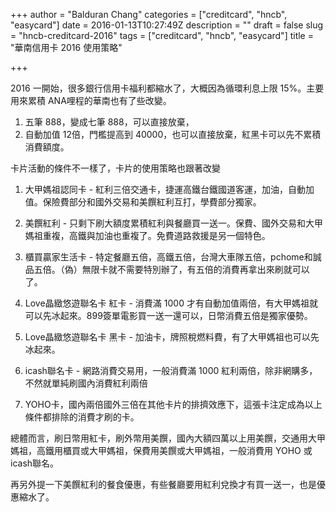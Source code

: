 +++
author = "Balduran Chang"
categories = ["creditcard", "hncb", "easycard"]
date = 2016-01-13T10:27:49Z
description = ""
draft = false
slug = "hncb-creditcard-2016"
tags = ["creditcard", "hncb", "easycard"]
title = "華南信用卡 2016 使用策略"

+++


2016 一開始，很多銀行信用卡福利都縮水了，大概因為循環利息上限 15%。主要用來累積 ANA哩程的華南也有了些改變。

1. 五筆 888，變成七筆 888，可以直接放棄，
2. 自動加值 12倍，門檻提高到 40000，也可以直接放棄，紅黑卡可以先不累積消費額度。
 
卡片活動的條件不一樣了，卡片的使用策略也跟著改變
 
1. 大甲媽祖認同卡 - 紅利三倍交通卡，捷運高鐵台鐵國道客運，加油，自動加值。保險費部分和國外交易和美饌紅利互打，學費部分獨家。

2. 美饌紅利 - 只剩下刷大額度累積紅利與餐廳買一送一。保費、國外交易和大甲媽祖重複，高鐵與加油也重複了。免費道路救援是另一個特色。

3. 櫃買贏家生活卡 - 特定餐廳五倍，高鐵五倍，台灣大車隊五倍，pchome和誠品五倍。（偽）無限卡就不需要特別辦了，有五倍的消費再拿出來刷就可以了。
 
4. Love晶緻悠遊聯名卡 紅卡 - 消費滿 1000 才有自動加值兩倍，有大甲媽祖就可以先冰起來。899簽單電影買一送一還可以，日幣消費五倍是獨家優勢。

5. Love晶緻悠遊聯名卡 黑卡 - 加油卡，牌照稅燃料費，有了大甲媽祖也可以先冰起來。

6. icash聯名卡 - 網路消費交易用，一般消費滿 1000 紅利兩倍，除非網購多，不然就單純刷國內消費紅利兩倍

7. YOHO卡，國內兩倍國外三倍在其他卡片的排擠效應下，這張卡注定成為以上條件都排除的消費才刷的卡。

總體而言，刷日幣用紅卡，刷外幣用美饌，國內大額四萬以上用美饌，交通用大甲媽祖，高鐵用櫃買或大甲媽祖，保費用美饌或大甲媽祖，一般消費用 YOHO 或 icash聯名。

再另外提一下美饌紅利的餐食優惠，有些餐廳要用紅利兌換才有買一送一，也是優惠縮水了。


